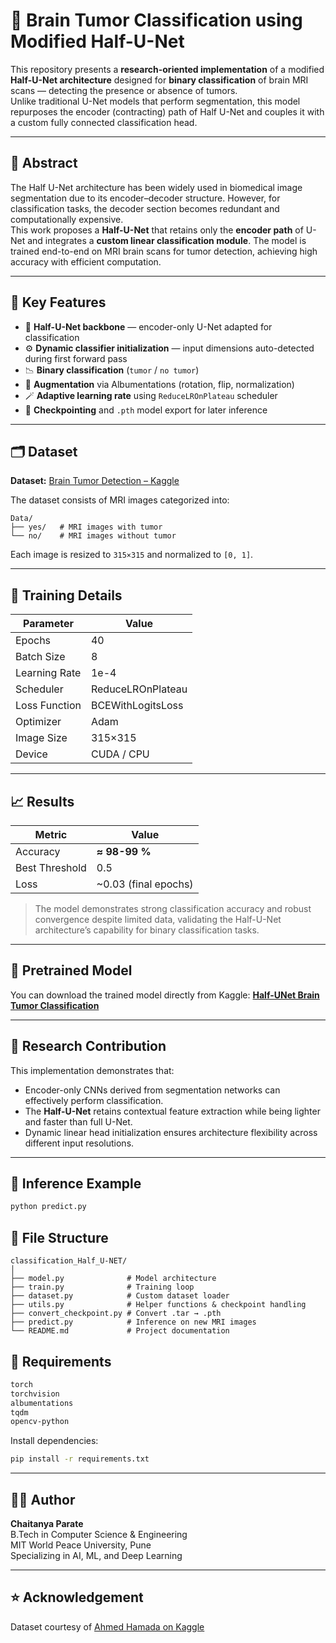 # 🧠 Brain Tumor Classification using Modified Half-U-Net

This repository presents a **research-oriented implementation** of a modified **Half-U-Net architecture** designed for **binary classification** of brain MRI scans — detecting the presence or absence of tumors.  
Unlike traditional U-Net models that perform segmentation, this model repurposes the encoder (contracting) path of Half U-Net and couples it with a custom fully connected classification head.

---

## 🚀 Abstract

The Half U-Net architecture has been widely used in biomedical image segmentation due to its encoder–decoder structure. However, for classification tasks, the decoder section becomes redundant and computationally expensive.  
This work proposes a **Half-U-Net** that retains only the **encoder path** of U-Net and integrates a **custom linear classification module**. The model is trained end-to-end on MRI brain scans for tumor detection, achieving high accuracy with efficient computation.

---

## 🧩 Key Features

- 🧠 **Half-U-Net backbone** — encoder-only U-Net adapted for classification  
- ⚙️ **Dynamic classifier initialization** — input dimensions auto-detected during first forward pass  
- 📉 **Binary classification** (`tumor` / `no tumor`)  
- 🔄 **Augmentation** via Albumentations (rotation, flip, normalization)  
- 🪄 **Adaptive learning rate** using `ReduceLROnPlateau` scheduler  
- 💾 **Checkpointing** and `.pth` model export for later inference  

---

## 🗂 Dataset

**Dataset:** [Brain Tumor Detection – Kaggle](https://www.kaggle.com/datasets/ahmedhamada0/brain-tumor-detection)

The dataset consists of MRI images categorized into:
```
Data/
├── yes/   # MRI images with tumor
└── no/    # MRI images without tumor
```

Each image is resized to `315×315` and normalized to `[0, 1]`.

---

## 🧪 Training Details

| Parameter | Value |
|------------|--------|
| Epochs | 40 |
| Batch Size | 8 |
| Learning Rate | 1e-4 |
| Scheduler | ReduceLROnPlateau |
| Loss Function | BCEWithLogitsLoss |
| Optimizer | Adam |
| Image Size | 315×315 |
| Device | CUDA / CPU |

---

## 📈 Results

| Metric | Value |
|--------|--------|
| Accuracy | **≈ 98-99 %** |
| Best Threshold | 0.5 |
| Loss | ~0.03 (final epochs) |

> The model demonstrates strong classification accuracy and robust convergence despite limited data, validating the Half-U-Net architecture’s capability for binary classification tasks.

---

## 🔗 Pretrained Model
You can download the trained model directly from Kaggle:
[**Half-UNet Brain Tumor Classification**](https://www.kaggle.com/models/chaitanyaparate/half-unet-brain-tumor-classification)

---

## 🔬 Research Contribution

This implementation demonstrates that:
- Encoder-only CNNs derived from segmentation networks can effectively perform classification.  
- The **Half-U-Net** retains contextual feature extraction while being lighter and faster than full U-Net.  
- Dynamic linear head initialization ensures architecture flexibility across different input resolutions.

---

## 🧠 Inference Example

```bash
python predict.py
```

## 📁 File Structure

```
classification_Half_U-NET/
│
├── model.py              # Model architecture
├── train.py              # Training loop
├── dataset.py            # Custom dataset loader
├── utils.py              # Helper functions & checkpoint handling
├── convert_checkpoint.py # Convert .tar → .pth
├── predict.py            # Inference on new MRI images
└── README.md             # Project documentation
```

## 🧰 Requirements

```bash
torch
torchvision
albumentations
tqdm
opencv-python
```

Install dependencies:
```bash
pip install -r requirements.txt
```

---

## 🧑‍💻 Author

**Chaitanya Parate**  
B.Tech in Computer Science & Engineering  
MIT World Peace University, Pune  
Specializing in AI, ML, and Deep Learning  

---

## ⭐ Acknowledgement

Dataset courtesy of [Ahmed Hamada on Kaggle](https://www.kaggle.com/datasets/ahmedhamada0/brain-tumor-detection)
